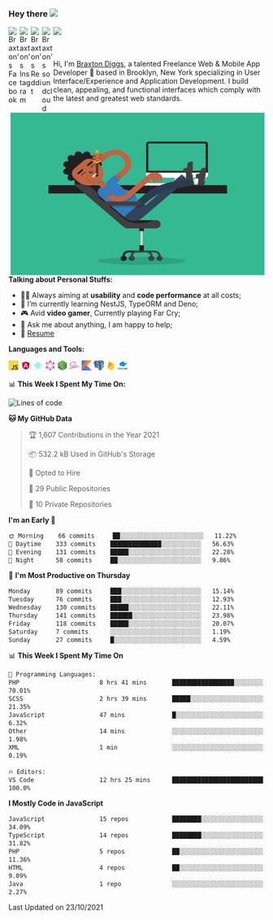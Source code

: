 ### Hey there <img src="https://media.giphy.com/media/hvRJCLFzcasrR4ia7z/giphy.gif" width="25px">
<a href="https://www.facebook.com/BiggDiggz">
  <img align="left" alt="Braxton's Facebook" width="22px" src="https://cdn.jsdelivr.net/npm/simple-icons@v3/icons/facebook.svg" />
</a>
<a href="http://instagram.com/biggdiggz">
  <img align="left" alt="Braxton's Instagram" width="22px" src="https://cdn.jsdelivr.net/npm/simple-icons@v3/icons/instagram.svg" />
</a>
<a href="https://reddit.com/user/BiggDiggz/">
  <img align="left" alt="Braxton's Reddit" width="22px" src="https://cdn.jsdelivr.net/npm/simple-icons@v3/icons/reddit.svg" />
</a>
<a href="https://soundcloud.com/braxton-diggs">
  <img align="left" alt="Braxton's soundcloud" width="22px" src="https://cdn.jsdelivr.net/npm/simple-icons@v3/icons/soundcloud.svg" />
</a>

![](https://visitor-badge.glitch.me/badge?page_id=braxtondiggs.braxtondiggs)

<br />

Hi, I'm [Braxton Diggs](https://braxtondiggs.com/), a talented Freelance Web & Mobile App Developer 🚀 based in Brooklyn, New York specializing in User Interface/Experience and Application Development. I build clean, appealing, and functional interfaces which comply with the latest and greatest web standards.

  <img align="right" alt="GIF" src="https://github.com/braxtondiggs/braxtondiggs/blob/master/coder.gif?raw=true" width="500" height="320" />
  
**Talking about Personal Stuffs:**

- 🧑‍💻 Always aiming at **usability** and **code performance** at all costs;
- 🌱 I’m currently learning NestJS, TypeORM and Deno;
- 🎮 Avid **video gamer**, Currently playing Far Cry;
- 💬 Ask me about anything, I am happy to help;
- 📝 [Resume](https://braxtondiggs.com/assets/resume/braxton-diggs.pdf)

**Languages and Tools:**  

<code><img height="20" src="https://raw.githubusercontent.com/github/explore/80688e429a7d4ef2fca1e82350fe8e3517d3494d/topics/javascript/javascript.png"></code>
<code><img height="20" src="https://raw.githubusercontent.com/github/explore/80688e429a7d4ef2fca1e82350fe8e3517d3494d/topics/angular/angular.png"></code>
<code><img height="20" src="https://raw.githubusercontent.com/github/explore/80688e429a7d4ef2fca1e82350fe8e3517d3494d/topics/react/react.png"></code>
<code><img height="20" src="https://raw.githubusercontent.com/github/explore/5c058a388828bb5fde0bcafd4bc867b5bb3f26f3/topics/graphql/graphql.png"></code>
<code><img height="20" src="https://raw.githubusercontent.com/github/explore/80688e429a7d4ef2fca1e82350fe8e3517d3494d/topics/nodejs/nodejs.png"></code>
<code><img height="20" src="https://raw.githubusercontent.com/github/explore/80688e429a7d4ef2fca1e82350fe8e3517d3494d/topics/sass/sass.png"></code>
<code><img height="20" src="https://raw.githubusercontent.com/github/explore/80688e429a7d4ef2fca1e82350fe8e3517d3494d/topics/kotlin/kotlin.png"></code>
<code><img height="20" src="https://raw.githubusercontent.com/github/explore/80688e429a7d4ef2fca1e82350fe8e3517d3494d/topics/postgresql/postgresql.png"></code>
<code><img height="20" src="https://raw.githubusercontent.com/github/explore/80688e429a7d4ef2fca1e82350fe8e3517d3494d/topics/firebase/firebase.png"></code>
<code><img height="20" src="https://raw.githubusercontent.com/github/explore/80688e429a7d4ef2fca1e82350fe8e3517d3494d/topics/docker/docker.png"></code>

📊 **This Week I Spent My Time On:**
<!--START_SECTION:waka-->
![Lines of code](https://img.shields.io/badge/From%20Hello%20World%20I%27ve%20Written-2.8%20million%20lines%20of%20code-blue)

**🐱 My GitHub Data** 

> 🏆 1,607 Contributions in the Year 2021
 > 
> 📦 532.2 kB Used in GitHub's Storage 
 > 
> 💼 Opted to Hire
 > 
> 📜 29 Public Repositories 
 > 
> 🔑 10 Private Repositories  
 > 
**I'm an Early 🐤** 

```text
🌞 Morning    66 commits     ██░░░░░░░░░░░░░░░░░░░░░░░   11.22% 
🌆 Daytime    333 commits    ██████████████░░░░░░░░░░░   56.63% 
🌃 Evening    131 commits    █████░░░░░░░░░░░░░░░░░░░░   22.28% 
🌙 Night      58 commits     ██░░░░░░░░░░░░░░░░░░░░░░░   9.86%

```
📅 **I'm Most Productive on Thursday** 

```text
Monday       89 commits     ███░░░░░░░░░░░░░░░░░░░░░░   15.14% 
Tuesday      76 commits     ███░░░░░░░░░░░░░░░░░░░░░░   12.93% 
Wednesday    130 commits    █████░░░░░░░░░░░░░░░░░░░░   22.11% 
Thursday     141 commits    ██████░░░░░░░░░░░░░░░░░░░   23.98% 
Friday       118 commits    █████░░░░░░░░░░░░░░░░░░░░   20.07% 
Saturday     7 commits      ░░░░░░░░░░░░░░░░░░░░░░░░░   1.19% 
Sunday       27 commits     █░░░░░░░░░░░░░░░░░░░░░░░░   4.59%

```


📊 **This Week I Spent My Time On** 

```text
💬 Programming Languages: 
PHP                      8 hrs 41 mins       █████████████████░░░░░░░░   70.01% 
SCSS                     2 hrs 39 mins       █████░░░░░░░░░░░░░░░░░░░░   21.35% 
JavaScript               47 mins             █░░░░░░░░░░░░░░░░░░░░░░░░   6.32% 
Other                    14 mins             ░░░░░░░░░░░░░░░░░░░░░░░░░   1.98% 
XML                      1 min               ░░░░░░░░░░░░░░░░░░░░░░░░░   0.19%

🔥 Editors: 
VS Code                  12 hrs 25 mins      █████████████████████████   100.0%

```

**I Mostly Code in JavaScript** 

```text
JavaScript               15 repos            ████████░░░░░░░░░░░░░░░░░   34.09% 
TypeScript               14 repos            ████████░░░░░░░░░░░░░░░░░   31.82% 
PHP                      5 repos             ██░░░░░░░░░░░░░░░░░░░░░░░   11.36% 
HTML                     4 repos             ██░░░░░░░░░░░░░░░░░░░░░░░   9.09% 
Java                     1 repo              ░░░░░░░░░░░░░░░░░░░░░░░░░   2.27%

```



 Last Updated on 23/10/2021
<!--END_SECTION:waka-->
